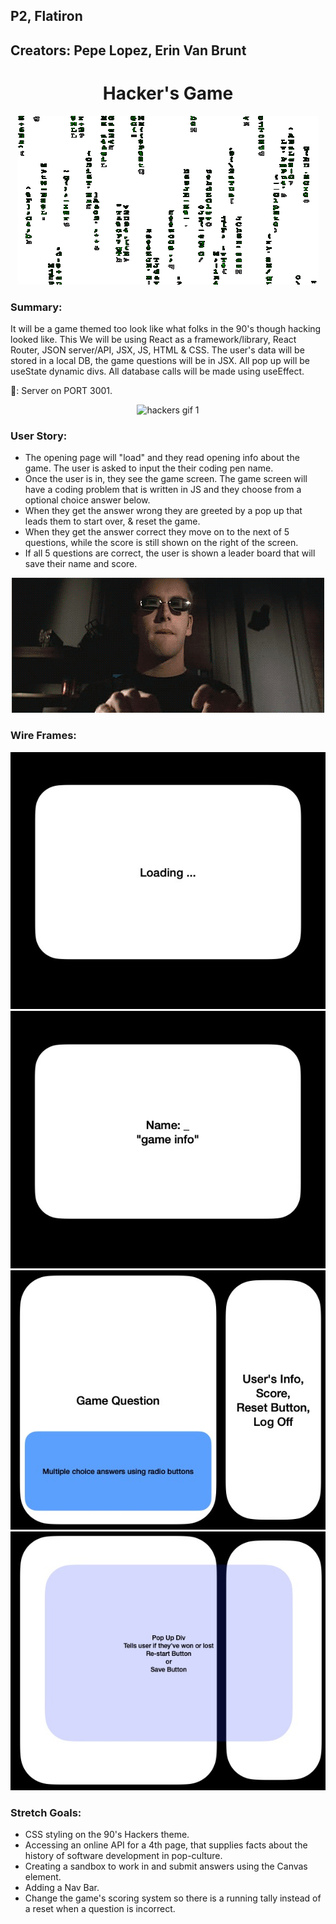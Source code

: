 ## P2, Flatiron

## Creators: Pepe Lopez, Erin Van Brunt

<center>

# Hacker's Game

</center>
<p align="center" height="50%">
<img src="images/matrixgif.gif" alt="code gif"/>
</p>

### Summary:

It will be a game themed too look like what folks in the 90's though hacking looked like. This
We will be using React as a framework/library, React Router, JSON server/API, JSX, JS, HTML & CSS. The user's data will be stored in a local DB, the game questions will be in JSX. All pop up will be useState dynamic divs. All database calls
will be made using useEffect.

🚢: Server on PORT 3001.

<p align="center">
<img src="images/hackers2.webp" alt="hackers gif 1"/>
</p>

### User Story:

- The opening page will "load" and they read opening info about the game. The user is asked to input the
  their coding pen name.
- Once the user is in, they see the game screen. The game screen will have a coding problem that
  is written in JS and they choose from a optional choice answer below.
- When they get the answer wrong they are greeted by a pop up that leads them to start over, & reset the game.
- When they get the answer correct they move on to the next of 5 questions, while the score is still
  shown on the right of the screen.
- If all 5 questions are correct, the user is shown a leader board that will save their name and score.

<p align="center">
<img src="images/hackers.gif" alt="hackers gif 2"/>
</p>

### Wire Frames:

<p align="center">
<img src="images/wireframes/w1.jpg" alt="wire frame 1"/>
<img src="images/wireframes/w2.jpg" alt="wire frame 2"/>
<img src="images/wireframes/w3.jpg" alt="wire frame 3"/>
<img src="images/wireframes/w4.jpg" alt="wire frame 4"/>
</p>

### Stretch Goals:

- CSS styling on the 90's Hackers theme.
- Accessing an online API for a 4th page, that supplies facts about the history of software development in pop-culture.
- Creating a sandbox to work in and submit answers using the Canvas element.
- Adding a Nav Bar.
- Change the game's scoring system so there is a running tally instead of a reset when a question is incorrect.
